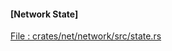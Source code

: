 #### **[Network State]**
[File : crates/net/network/src/state.rs](https://github.com/paradigmxyz/reth/blob/main/crates/net/network/src/state.rs#L72)